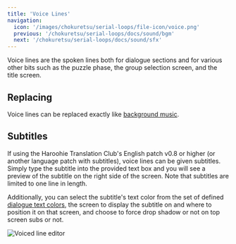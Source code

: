 ```yaml
---
title: 'Voice Lines'
navigation:
  icon: '/images/chokuretsu/serial-loops/file-icon/voice.png'
  previous: '/chokuretsu/serial-loops/docs/sound/bgm'
  next: '/chokuretsu/serial-loops/docs/sound/sfx'
---
```


Voice lines are the spoken lines both for dialogue sections and for various
other bits such as the puzzle phase, the group selection screen, and the title
screen.

## Replacing
Voice lines can be replaced exactly like [background music](./bgm).

## Subtitles
If using the Haroohie Translation Club's English patch v0.8 or higher (or another language patch with subtitles), voice lines can be given subtitles. Simply type the subtitle
into the provided text box and you will see a preview of the subtitle on the right side of the screen. Note that subtitles are limited to one line in length.

Additionally, you can select the subtitle's text color from the set of defined [dialogue text colors](../misc/dialogue-colors), the screen to display the subtitle on and where to position it on that screen, and 
choose to force drop shadow or not on top screen subs or not.

![Voiced line editor](/images/chokuretsu/serial-loops/voice-subtitle-editing.png)